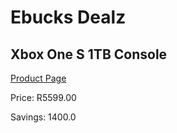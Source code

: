 
# Ebucks Dealz
## Xbox One S 1TB Console
[Product Page](https://www.ebucks.com/web/shop/productSelected.do?prodId=1135551018&catId=1158502431)

Price: R5599.00

Savings: 1400.0


	